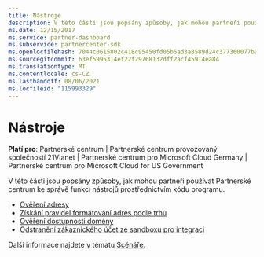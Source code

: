```yaml
---
title: Nástroje
description: V této části jsou popsány způsoby, jak mohou partneři používat Partnerské centrum ke správě funkcí nástrojů prostřednictvím kódu programu.
ms.date: 12/15/2017
ms.service: partner-dashboard
ms.subservice: partnercenter-sdk
ms.openlocfilehash: 7044c0615802c418c95450fd05b5ad3a8589d24c377360077b957e1cd8423e36
ms.sourcegitcommit: 63ef5995314ef22f29768132dff2acf45914ea84
ms.translationtype: MT
ms.contentlocale: cs-CZ
ms.lasthandoff: 08/06/2021
ms.locfileid: "115993329"
---
```

# <a name="utilities"></a>Nástroje

**Platí pro**: Partnerské centrum | Partnerské centrum provozovaný společností 21Vianet | Partnerské centrum pro Microsoft Cloud Germany | Partnerské centrum pro Microsoft Cloud for US Government

V této části jsou popsány způsoby, jak mohou partneři používat Partnerské centrum ke správě funkcí nástrojů prostřednictvím kódu programu.

- [Ověření adresy](validate-an-address.md)
- [Získání pravidel formátování adres podle trhu](get-market-specific-validation-data.md)
- [Ověření dostupnosti domény](verify-domain-availability.md)
- [Odstranění zákaznického účet ze sandboxu pro integraci](delete-a-customer-account-from-the-integration-sandbox.md)

Další informace najdete v tématu [Scénáře.](scenarios.md)